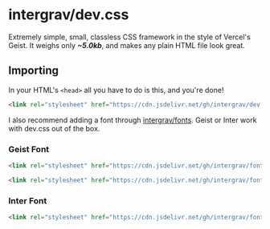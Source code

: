 # intergrav/dev.css

Extremely simple, small, classless CSS framework in the style of Vercel's Geist. It weighs only ***~5.0kb***, and makes any plain HTML file look great.

## Importing

In your HTML's `<head>` all you have to do is this, and you're done!

```html
<link rel="stylesheet" href="https://cdn.jsdelivr.net/gh/intergrav/dev.css@1/dev.min.css">
```

I also recommend adding a font through [intergrav/fonts](https://github.com/intergrav/fonts). Geist or Inter work with dev.css out of the box.

### Geist Font

```html
<link rel="stylesheet" href="https://cdn.jsdelivr.net/gh/intergrav/fonts@1/serve/geist.min.css">
```
```html
<link rel="stylesheet" href="https://cdn.jsdelivr.net/gh/intergrav/fonts@1/serve/geist-mono.min.css">
```

### Inter Font

```html
<link rel="stylesheet" href="https://cdn.jsdelivr.net/gh/intergrav/fonts@1/serve/inter.min.css">
```
